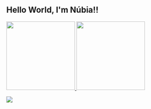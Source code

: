 ## Hello World, I'm Núbia!!

 <div>
  <a href="https://github.com/nubiapeixer">
  <img height="180em" src="https://github-readme-stats.vercel.app/api?username=nubiapeixer&show_icons=true&theme=dracula&include_all_commits=true&count_private=true"/>
  <img height="180em" src="https://github-readme-stats.vercel.app/api/top-langs/?username=nubiapeixer&layout=compact&langs_count=7&theme=dracula"/>
</div>
 
  <a href="https://www.linkedin.com/in/nubiapeixer/" target="_blank"><img src="https://img.shields.io/badge/-LinkedIn-%230077B5?style=for-the-badge&logo=linkedin&logoColor=white" target="_blank"></a>   
 
</div>
